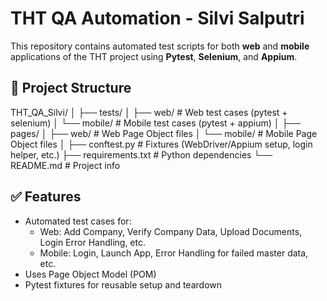 # THT QA Automation - Silvi Salputri

This repository contains automated test scripts for both **web** and **mobile** applications of the THT project using **Pytest**, **Selenium**, and **Appium**.

## 📁 Project Structure

THT_QA_Silvi/
│
├── tests/
│ ├── web/ # Web test cases (pytest + selenium)
│ └── mobile/ # Mobile test cases (pytest + appium)
│
├── pages/
│ ├── web/ # Web Page Object files
│ └── mobile/ # Mobile Page Object files
│
├── conftest.py # Fixtures (WebDriver/Appium setup, login helper, etc.)
├── requirements.txt # Python dependencies
└── README.md # Project info

## ✅ Features

- Automated test cases for:
  - Web: Add Company, Verify Company Data, Upload Documents, Login Error Handling, etc.
  - Mobile: Login, Launch App, Error Handling for failed master data, etc.
- Uses Page Object Model (POM)
- Pytest fixtures for reusable setup and teardown
